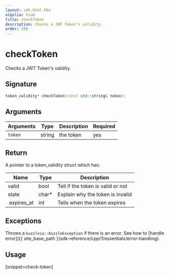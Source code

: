 ```yaml
---
layout: sdk.html.hbs
algolia: true
title: checkToken
description: Checks a JWT Token's validity.
order: 200
---
```


# checkToken

Checks a JWT Token's validity.

## Signature

```cpp
token_validity* checkToken(const std::string& token);
```

## Arguments

| Arguments    | Type    | Description | Required
|--------------|---------|-------------|----------
| `token`      | string  | the token   | yes

## Return

A pointer to a token_validity struct which has:

| Name                | Type     | Description                        
| ------------------- | -------- | -----------------------------------
| valid               | bool     | Tell if the token is valid or not
| state               | char\*   | Explain why the token is invalid
| expires_at          | int      | Tells when the token expires

## Exceptions

Throws a `kuzzleio::KuzzleException` if there is an error. See how to [handle error]({{ site_base_path }}sdk-reference/cpp/1/essentials/error-handling).

## Usage

[snippet=check-token]
